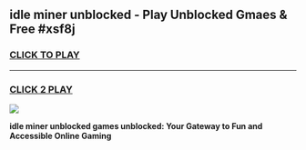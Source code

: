 
## idle miner unblocked - Play Unblocked Gmaes & Free #xsf8j
<h3>
<a href="https://news.freeplayer.one?title=idle_miner_unblocked&ref=03M">CLICK TO PLAY</a></h3>
<hr>

<h3>
<a href="https://news.freeplayer.one?title=idle_miner_unblocked&ref=03M">CLICK 2 PLAY</a>
  
</h3>

<a href="https://news.freeplayer.one?title=idle_miner_unblocked&ref=03M"><img src="https://clearcache.store/games.png"></a>


**idle miner unblocked games unblocked: Your Gateway to Fun and Accessible Online Gaming**
